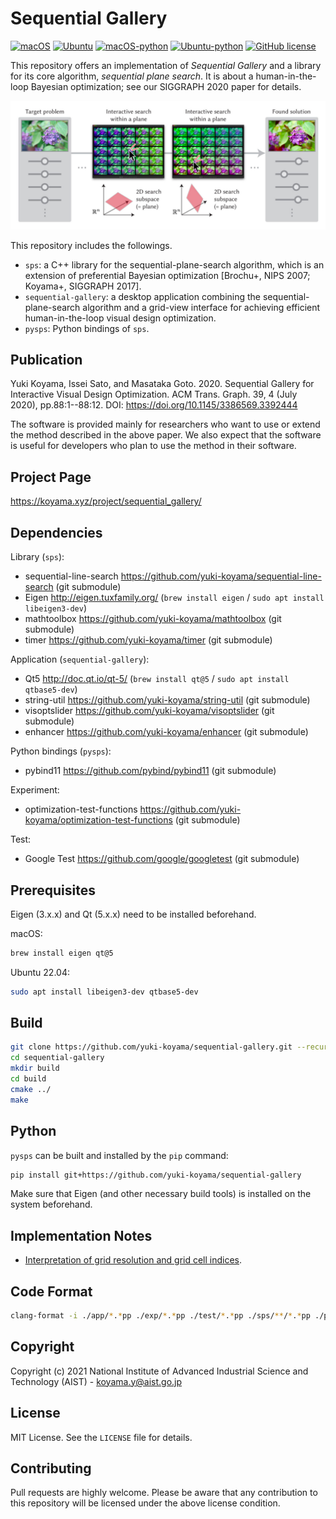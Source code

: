 # Sequential Gallery

[![macOS](https://github.com/yuki-koyama/sequential-gallery/actions/workflows/macos.yml/badge.svg)](https://github.com/yuki-koyama/sequential-gallery/actions/workflows/macos.yml)
[![Ubuntu](https://github.com/yuki-koyama/sequential-gallery/actions/workflows/ubuntu.yml/badge.svg)](https://github.com/yuki-koyama/sequential-gallery/actions/workflows/ubuntu.yml)
[![macOS-python](https://github.com/yuki-koyama/sequential-gallery/actions/workflows/macos-python.yml/badge.svg)](https://github.com/yuki-koyama/sequential-gallery/actions/workflows/macos-python.yml)
[![Ubuntu-python](https://github.com/yuki-koyama/sequential-gallery/actions/workflows/ubuntu-python.yml/badge.svg)](https://github.com/yuki-koyama/sequential-gallery/actions/workflows/ubuntu-python.yml)
[![GitHub license](https://img.shields.io/github/license/yuki-koyama/sequential-gallery)](https://github.com/yuki-koyama/sequential-gallery)

This repository offers an implementation of *Sequential Gallery* and a library for its core algorithm, *sequential plane search*. It is about a human-in-the-loop Bayesian optimization; see our SIGGRAPH 2020 paper for details.

![](./docs/representative.jpg)

This repository includes the followings.
- `sps`: a C++ library for the sequential-plane-search algorithm, which is an extension of preferential Bayesian optimization [Brochu+, NIPS 2007; Koyama+, SIGGRAPH 2017].
- `sequential-gallery`: a desktop application combining the sequential-plane-search algorithm and a grid-view interface for achieving efficient human-in-the-loop visual design optimization.
- `pysps`: Python bindings of `sps`.

## Publication

Yuki Koyama, Issei Sato, and Masataka Goto. 2020. Sequential Gallery for Interactive Visual Design Optimization. ACM Trans. Graph. 39, 4 (July 2020), pp.88:1--88:12. DOI: https://doi.org/10.1145/3386569.3392444

The software is provided mainly for researchers who want to use or extend the method described in the above paper. We also expect that the software is useful for developers who plan to use the method in their software.

## Project Page

https://koyama.xyz/project/sequential_gallery/

## Dependencies

Library (`sps`):
- sequential-line-search https://github.com/yuki-koyama/sequential-line-search (git submodule)
- Eigen http://eigen.tuxfamily.org/ (`brew install eigen` / `sudo apt install libeigen3-dev`)
- mathtoolbox https://github.com/yuki-koyama/mathtoolbox (git submodule)
- timer https://github.com/yuki-koyama/timer (git submodule)

Application (`sequential-gallery`):
- Qt5 http://doc.qt.io/qt-5/ (`brew install qt@5` / `sudo apt install qtbase5-dev`)
- string-util https://github.com/yuki-koyama/string-util (git submodule)
- visoptslider https://github.com/yuki-koyama/visoptslider (git submodule)
- enhancer https://github.com/yuki-koyama/enhancer (git submodule)

Python bindings (`pysps`):
- pybind11 https://github.com/pybind/pybind11 (git submodule)

Experiment:
- optimization-test-functions https://github.com/yuki-koyama/optimization-test-functions (git submodule)

Test:
- Google Test https://github.com/google/googletest (git submodule)

## Prerequisites

Eigen (3.x.x) and Qt (5.x.x) need to be installed beforehand.

macOS:
```sh
brew install eigen qt@5
```

Ubuntu 22.04:
```sh
sudo apt install libeigen3-dev qtbase5-dev
```

## Build

```sh
git clone https://github.com/yuki-koyama/sequential-gallery.git --recursive
cd sequential-gallery
mkdir build
cd build
cmake ../
make
```

## Python

`pysps` can be built and installed by the `pip` command:
```sh
pip install git+https://github.com/yuki-koyama/sequential-gallery
```
Make sure that Eigen (and other necessary build tools) is installed on the system beforehand.

## Implementation Notes

- [Interpretation of grid resolution and grid cell indices](./docs/names.jpg).

## Code Format

```sh
clang-format -i ./app/*.*pp ./exp/*.*pp ./test/*.*pp ./sps/**/*.*pp ./python-bindings/*.*pp
```

## Copyright

Copyright (c) 2021 National Institute of Advanced Industrial Science and Technology (AIST) - koyama.y@aist.go.jp

## License

MIT License. See the `LICENSE` file for details.

## Contributing

Pull requests are highly welcome. Please be aware that any contribution to this repository will be licensed under the above license condition.
